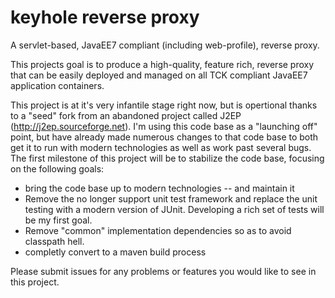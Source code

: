keyhole reverse proxy
=====================

A servlet-based, JavaEE7 compliant (including web-profile), reverse proxy.

This projects goal is to produce a high-quality, feature rich, reverse proxy that can be easily deployed and managed on all TCK compliant JavaEE7 application containers.  

This project is at it's very infantile stage right now, but is opertional thanks to a "seed" fork from an abandoned project called J2EP (http://j2ep.sourceforge.net).  I'm using this code base as a "launching off" point, but have already made numerous changes to that code base to both get it to run with modern technologies as well as work past several bugs.  The first milestone of this project will be to stabilize the code base, focusing on the following goals:

* bring the code base up to modern technologies -- and maintain it
* Remove the no longer support unit test framework and replace the unit testing with a modern version of JUnit.  Developing a rich set of tests will be my first goal.
* Remove "common" implementation dependencies so as to avoid classpath hell.
* completly convert to a maven build process

Please submit issues for any problems or features you would like to see in this project.
